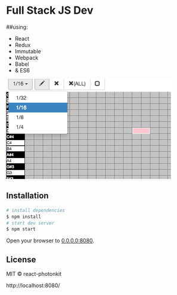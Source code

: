 # Full Stack JS Dev
##using: 
- React
- Redux
- Immutable
- Webpack
- Babel
- & ES6

![screenshot]


## Installation

```sh
# install dependencies
$ npm install
# start dev server
$ npm start
```

Open your browser to [0.0.0.0:8080](http://localhost:8080).


## License

MIT © react-photonkit



[screenshot]: assets/screenshot.png
http://localhost:8080/